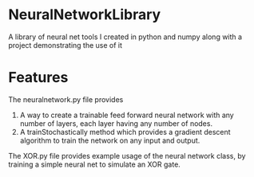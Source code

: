 # NeuralNetworkLibrary
A library of neural net tools I created in python and numpy along with a project demonstrating the use of it

# Features
The neuralnetwork.py file provides 
1) A way to create a trainable feed forward neural network with any number of layers, each 
layer having any number of nodes.
2) A trainStochastically method which provides a gradient descent algorithm to train the network on
any input and output. 

The XOR.py file provides example usage of the neural network class, by training a simple neural net to
simulate an XOR gate.
